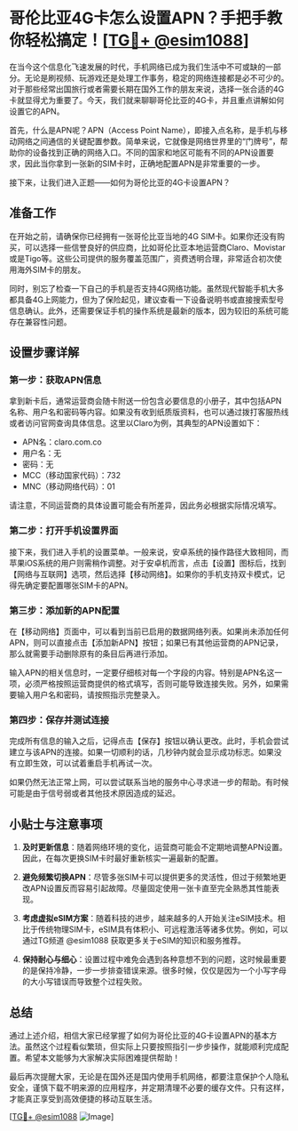 # 哥伦比亚4G卡怎么设置APN？手把手教你轻松搞定！[[TG💪+ @esim1088](https://t.me/s/esim1088)]

在当今这个信息化飞速发展的时代，手机网络已成为我们生活中不可或缺的一部分。无论是刷视频、玩游戏还是处理工作事务，稳定的网络连接都是必不可少的。对于那些经常出国旅行或者需要长期在国外工作的朋友来说，选择一张合适的4G卡就显得尤为重要了。今天，我们就来聊聊哥伦比亚的4G卡，并且重点讲解如何设置它的APN。

首先，什么是APN呢？APN（Access Point Name），即接入点名称，是手机与移动网络之间通信的关键配置参数。简单来说，它就像是网络世界里的“门牌号”，帮助你的设备找到正确的网络入口。不同的国家和地区可能有不同的APN设置要求，因此当你拿到一张新的SIM卡时，正确地配置APN是非常重要的一步。

接下来，让我们进入正题——如何为哥伦比亚的4G卡设置APN？

## 准备工作

在开始之前，请确保你已经拥有一张哥伦比亚当地的4G SIM卡。如果你还没有购买，可以选择一些信誉良好的供应商，比如哥伦比亚本地运营商Claro、Movistar或是Tigo等。这些公司提供的服务覆盖范围广，资费透明合理，非常适合初次使用海外SIM卡的朋友。

同时，别忘了检查一下自己的手机是否支持4G网络功能。虽然现代智能手机大多都具备4G上网能力，但为了保险起见，建议查看一下设备说明书或直接搜索型号信息确认。此外，还需要保证手机的操作系统是最新的版本，因为较旧的系统可能存在兼容性问题。

## 设置步骤详解

### 第一步：获取APN信息

拿到新卡后，通常运营商会随卡附送一份包含必要信息的小册子，其中包括APN名称、用户名和密码等内容。如果没有收到纸质版资料，也可以通过拨打客服热线或者访问官网查询具体信息。这里以Claro为例，其典型的APN设置如下：

- APN名：claro.com.co
- 用户名：无
- 密码：无
- MCC（移动国家代码）：732
- MNC（移动网络代码）：01

请注意，不同运营商的具体设置可能会有所差异，因此务必根据实际情况填写。

### 第二步：打开手机设置界面

接下来，我们进入手机的设置菜单。一般来说，安卓系统的操作路径大致相同，而苹果iOS系统的用户则需稍作调整。对于安卓机而言，点击【设置】图标后，找到【网络与互联网】选项，然后选择【移动网络】。如果你的手机支持双卡模式，记得先确定要配置哪张SIM卡的APN。

### 第三步：添加新的APN配置

在【移动网络】页面中，可以看到当前已启用的数据网络列表。如果尚未添加任何APN，则可以直接点击【添加新APN】按钮；如果已有其他运营商的APN记录，那么就需要手动删除原有的条目后再进行添加。

输入APN的相关信息时，一定要仔细核对每一个字段的内容。特别是APN名这一项，必须严格按照运营商提供的格式填写，否则可能导致连接失败。另外，如果需要输入用户名和密码，请按照指示完整录入。

### 第四步：保存并测试连接

完成所有信息的输入之后，记得点击【保存】按钮以确认更改。此时，手机会尝试建立与该APN的连接。如果一切顺利的话，几秒钟内就会显示成功标志。如果没有立即生效，可以试着重启手机再试一次。

如果仍然无法正常上网，可以尝试联系当地的服务中心寻求进一步的帮助。有时候可能是由于信号弱或者其他技术原因造成的延迟。

## 小贴士与注意事项

1. **及时更新信息**：随着网络环境的变化，运营商可能会不定期地调整APN设置。因此，在每次更换SIM卡时最好重新核实一遍最新的配置。
   
2. **避免频繁切换APN**：尽管多张SIM卡可以提供更多的灵活性，但过于频繁地更改APN设置反而容易引起故障。尽量固定使用一张卡直至完全熟悉其性能表现。

3. **考虑虚拟eSIM方案**：随着科技的进步，越来越多的人开始关注eSIM技术。相比于传统物理SIM卡，eSIM具有体积小、可远程激活等诸多优势。例如，可以通过TG频道 @esim1088 获取更多关于eSIM的知识和服务推荐。

4. **保持耐心与细心**：设置过程中难免会遇到各种意想不到的问题，这时候最重要的是保持冷静，一步一步排查错误来源。很多时候，仅仅是因为一个小写字母的大小写错误而导致整个过程失败。

## 总结

通过上述介绍，相信大家已经掌握了如何为哥伦比亚的4G卡设置APN的基本方法。虽然这个过程看似繁琐，但实际上只要按照指引一步步操作，就能顺利完成配置。希望本文能够为大家解决实际困难提供帮助！

最后再次提醒大家，无论是在国外还是国内使用手机网络，都要注意保护个人隐私安全，谨慎下载不明来源的应用程序，并定期清理不必要的缓存文件。只有这样，才能真正享受到高效便捷的移动互联生活。

[[TG💪+ @esim1088](https://t.me/s/esim1088) ![Image](https://i.postimg.cc/4NQfJmqS/Snipaste-2025-05-13-00-14-12.png)]